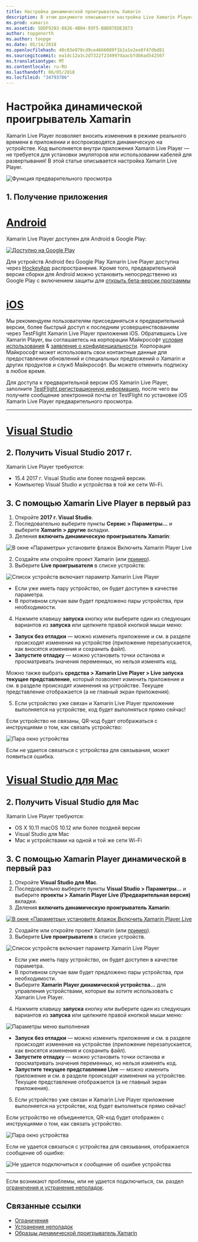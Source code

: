 ```yaml
---
title: Настройка динамической проигрыватель Xamarin
description: В этом документе описывается настройка Live Xamarin Player и использовать его для динамического изменения к выполняющемуся приложению.
ms.prod: xamarin
ms.assetid: 5DDF9203-8826-4B04-93F5-B8D07EDE3873
author: topgenorth
ms.author: toopge
ms.date: 05/14/2018
ms.openlocfilehash: 40c03e978cd9ce4666089f1b2a1e2ee8f47dbd81
ms.sourcegitcommit: ea1dc12a3c2d7322f234997daacbfdb6ad542507
ms.translationtype: MT
ms.contentlocale: ru-RU
ms.lasthandoff: 06/05/2018
ms.locfileid: "34793786"
---
```

# <a name="xamarin-live-player-setup"></a>Настройка динамической проигрыватель Xamarin

Xamarin Live Player позволяет вносить изменения в режиме реального времени в приложении и воспроизводятся динамическую на устройстве. Код выполняется внутри приложения Xamarin Live Player — не требуется для установки эмуляторов или использовании кабелей для развертывания! В этой статье описывается настройка Xamarin Live Player.

![Функция предварительного просмотра](~/media/shared/preview.png)

## <a name="1-get-the-app"></a>1. Получение приложения

# <a name="androidtabandroid"></a>[Android](#tab/android)

Xamarin Live Player доступен для Android в Google Play:

[ ![Доступно на Google Play](install-images/google-play-badge.png)](https://play.google.com/store/apps/details?id=com.xamarin.live)

Для устройств Android без Google Play Xamarin Live Player доступна через [HockeyApp](https://aka.ms/xlp-hockeyapp) распространения. Кроме того, предварительной версии сборки для Android можно установить непосредственно из Google Play с включением защиты для [открыть бета-версии программы](https://play.google.com/apps/testing/com.xamarin.live)

# <a name="iostabios"></a>[iOS](#tab/ios)

Мы рекомендуем пользователям присоединяться к предварительной версии, более быстрый доступ к последним усовершенствованиям через TestFlight Xamarin Live Player приложения iOS. Обратившись Live Xamarin Player, вы соглашаетесь на корпорации Майкрософт [условия использования](https://www.microsoft.com/en-us/legal/intellectualproperty/copyright/default.aspx) & [заявление о конфиденциальности](https://privacy.microsoft.com/en-us/privacystatement). Корпорация Майкрософт может использовать свои контактные данные для предоставления обновлений и специальных предложений о Xamarin и других продуктов и служб Майкрософт. Вы можете отменить подписку в любое время.

Для доступа к предварительной версии iOS Xamarin Live Player, заполните [TestFlight регистрационную информацию](https://fastring.xamarinliveplayer.com/), после чего вы получите сообщение электронной почты от TestFlight по установке iOS Xamarin Live Player предварительного просмотра.

-----

# <a name="visual-studiotabwindows"></a>[Visual Studio](#tab/windows)

## <a name="2-get-visual-studio-2017"></a>2. Получить Visual Studio 2017 г.

Xamarin Live Player требуются:

- 15.4 2017 г. Visual Studio или более поздней версии.
- Компьютер Visual Studio и устройства в той же сети Wi-Fi.

## <a name="3-using-xamarin-live-player-for-the-first-time"></a>3. С помощью Xamarin Live Player в первый раз

1. Откройте **2017 г. Visual Studio**.
2. Последовательно выберите пункты **Сервис > Параметры...**  и выберите **Xamarin > другие** вкладки.
3. Деления **включить динамическую проигрыватель Xamarin**:

  ![В окне «Параметры» установите флажок Включить Xamarin Player Live](install-images/vs2017-options.png)

2. Создайте или откройте проект Xamarin (или [пример](~/tools/live-player/samples.md)).
3. Выберите **Live проигрывателя** в списке устройств:

  ![Список устройств включает параметр Xamarin Live Player](install-images/devices-empty-windows.png)

  * Если уже иметь пару устройство, он будет доступен в качестве параметра.
  * В противном случае вам будет предложено пары устройства, при необходимости.
4. Нажмите клавишу **запуска** кнопку или выберите один из следующих вариантов из **запуска** или щелкните правой кнопкой мыши меню:

  - **Запуск без отладки** — можно изменить приложение и см. в разделе происходят изменения на устройстве (приложение перезапускается, как вносятся изменения и сохранить файл).
  - **Запустите отладку** — можно установить точки останова и просматривать значения переменных, но нельзя изменять код.

  Можно также выбрать **средства > Xamarin Live Player > Live запуска текущее представление**, который позволяет изменить приложение и см. в разделе происходят изменения на устройстве. Текущее представление отображается (а не главный экран приложения).

5. Если устройство уже связан и Xamarin Live Player приложение выполняется на устройстве, код будет выполняться прямо сейчас!

  Если устройство не связаны, QR-код будет отображаться с инструкциями о том, как связать устройство:

  ![Пара окно устройства](install-images/manage-empty-windows.png)

  Если не удается связаться с устройства для связывания, может появиться ошибка.

# <a name="visual-studio-for-mactabmacos"></a>[Visual Studio для Mac](#tab/macos)

## <a name="2-get-visual-studio-for-mac"></a>2. Получить Visual Studio для Mac

Xamarin Live Player требуются:

- OS X 10.11 macOS 10.12 или более поздней версии
- Visual Studio для Mac
- Mac и устройствами на одной и той же сети Wi-Fi

## <a name="3-using-xamarin-live-player-for-the-first-time"></a>3. С помощью Xamarin Player динамической в первый раз

1. Откройте **Visual Studio для Mac**.
2. Последовательно выберите пункты **Visual Studio > Параметры...**  и выберите **проекты > Xamarin Player Live (Предварительная версия)** вкладки.
3. Деления **включить динамическую проигрыватель Xamarin**:

  [![В окне «Параметры» установите флажок Включить Xamarin Player Live](install-images/vsmac-options-sml.png)](install-images/vsmac-options.png#lightbox)

2. Создайте или откройте проект Xamarin (или [пример](~/tools/live-player/samples.md)).
3. Выберите **Live проигрывателя** в списке устройств.

  ![Список устройств включает параметр Xamarin Live Player](install-images/devices.png)

  * Если уже иметь пару устройство, он будет доступен в качестве параметра.
  * В противном случае вам будет предложено пары устройства, при необходимости.
  * Выберите **Xamarin Player динамической устройства...**  для управления устройствами, которые вы хотите использовать с Xamarin Live Player.

4. Нажмите клавишу **запуска** кнопку или выберите один из следующих вариантов из **запуска** или щелкните правой кнопкой мыши меню:

  ![Параметры меню выполнения](install-images/run-menu.png)

  - **Запуск без отладки** — можно изменить приложение и см. в разделе происходят изменения на устройстве (приложение перезапускается, как вносятся изменения и сохранить файл).
  - **Запустите отладку** — можно установить точки останова и просматривать значения переменных, но нельзя изменять код.
  - **Запустите текущее представление Live** — можно изменить приложение и см. в разделе происходят изменения на устройстве. Текущее представление отображается (а не главный экран приложения).

5. Если устройство уже связан и Xamarin Live Player приложение выполняется на устройстве, код будет выполняться прямо сейчас!

  Если устройство не объединяется, QR-код будет отображен с инструкциями о том, как связать устройство.

  ![Пара окно устройства](install-images/manage-empty.png)

  Если не удается связаться с устройства для связывания, отображается сообщение об ошибке:

  ![Не удается подключиться к сообщение об ошибке устройства](install-images/error-cannot-connect.png)


-----

Если возникают проблемы, или не удается подключиться, см. раздел [ограничения и устранение неполадок](~/tools/live-player/troubleshooting.md).


## <a name="related-links"></a>Связанные ссылки

- [Ограничения](~/tools/live-player/limitations.md)
- [Устранение неполадок](~/tools/live-player/troubleshooting.md)
- [Образцы динамической проигрыватель Xamarin](~/tools/live-player/samples.md)
